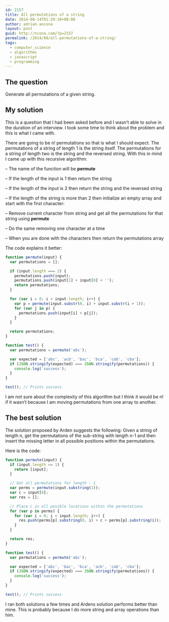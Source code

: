 ```yaml
---
id: 2157
title: All permutations of a string
date: 2014-08-14T01:29:10+00:00
author: adrian.ancona
layout: post
guid: http://ncona.com/?p=2157
permalink: /2014/08/all-permutations-of-a-string/
tags:
  - computer_science
  - algorithms
  - javascript
  - programming
---
```

## The question

Generate all permutations of a given string.

## My solution

This is a question that I had been asked before and I wasn&#8217;t able to solve in the duration of an interview. I took some time to think about the problem and this is what I came with.

There are going to be n! permutations so that is what I should expect. The permutations of a string of length 1 is the string itself. The permutations for a string of length two is the string and the reversed string. With this in mind I came up with this recursive algorithm:

<!--more-->

&#8211; The name of the function will be **permute**
  
&#8211; If the length of the input is 1 then return the string
  
&#8211; If the length of the input is 2 then return the string and the reversed string
  
&#8211; If the length of the string is more than 2 then initialize an empty array and start with the first character:
  
&#8211; Remove current character from string and get all the permutations for that string using **permute**
  
&#8211; Do the same removing one character at a time
  
&#8211; When you are done with the characters then return the permutations array

The code explains it better:

```js
function permute(input) {
  var permutations = [];

  if (input.length === 2) {
    permutations.push(input);
    permutations.push(input[1] + input[0] + '');
    return permutations;
  }

  for (var i = 0; i < input.length; i++) {
    var p = permute(input.substr(0, i) + input.substr(i + 1));
    for (var j in p) {
      permutations.push(input[i] + p[j]);
    }
  }

  return permutations;
}

function test() {
  var permutations = permute('abc');

  var expected = ['abc', 'acb', 'bac', 'bca', 'cab', 'cba'];
  if (JSON.stringify(expected) === JSON.stringify(permutations)) {
    console.log('success');
  }
}

test(); // Prints success
```

I am not sure about the complexity of this algorithm but I think it would be n! if it wasn&#8217;t because I am moving permutations from one array to another.

## The best solution

The solution proposed by Arden suggests the following: Given a string of length n, get the permutations of the sub-string with length n-1 and then insert the missing letter in all possible positions within the permutations.

Here is the code:

```js
function permute(input) {
  if (input.length <= 1) {
    return [input];
  }

  // Get all permutations for length - 1
  var perms = permute(input.substring(1));
  var c = input[0];
  var res = [];

  // Place c in all posible locations within the permutations
  for (var p in perms) {
    for (var i = 0; i < input.length; i++) {
      res.push(perms[p].substring(0, i) + c + perms[p].substring(i));
    }
  }

  return res;
}

function test() {
  var permutations = permute('abc');

  var expected = ['abc', 'bac', 'bca', 'acb', 'cab', 'cba'];
  if (JSON.stringify(expected) === JSON.stringify(permutations)) {
    console.log('success');
  }
}

test(); // Prints success
```

I ran both solutions a few times and Ardens solution performs better than mine. This is probably because I do more string and array operations than him.
